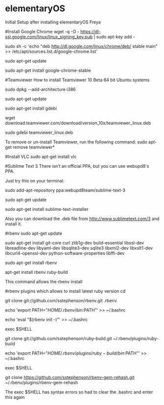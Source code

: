 # elementaryOS
Initial Setup after installing elementaryOS Freya

#Install Google Chrome
wget -q -O - https://dl-ssl.google.com/linux/linux_signing_key.pub | sudo apt-key add -

sudo sh -c 'echo "deb http://dl.google.com/linux/chrome/deb/ stable main" >> /etc/apt/sources.list.d/google-chrome.list'

sudo apt-get update
 
sudo apt-get install google-chrome-stable

#Teamviewer
How to install Teamviewer 10 Beta 64 bit Ubuntu systems

sudo dpkg --add-architecture i386
 
sudo apt-get update
 
sudo apt-get install gdebi
 
wget download.teamviewer.com/download/version_10x/teamviewer_linux.deb
 
sudo gdebi teamviewer_linux.deb
 
To remove or un-install Teamviewer, run the following command:
 sudo apt-get remove teamviewer*

#Install VLC
sudo apt-get install vlc

#Sublime Text 3
There isn’t an official PPA, but you can use webupd8's PPA.

Just try this on your terminal:

sudo add-apt-repository ppa:webupd8team/sublime-text-3

sudo apt-get update

sudo apt-get install sublime-text-installer

Also you can download the .deb file from http://www.sublimetext.com/3 and install it.

#rbenv
sudo apt-get update

sudo apt-get install git-core curl zlib1g-dev build-essential libssl-dev libreadline-dev libyaml-dev libsqlite3-dev sqlite3 libxml2-dev libxslt1-dev libcurl4-openssl-dev python-software-properties libffi-dev

sudo apt-get install rbenv

apt-get install rbenv ruby-build

This command allows the rbenv install

#rbenv plugins which allows to install latest ruby version
cd

git clone git://github.com/sstephenson/rbenv.git .rbenv

echo 'export PATH="$HOME/.rbenv/bin:$PATH"' >> ~/.bashrc

echo 'eval "$(rbenv init -)"' >> ~/.bashrc

exec $SHELL

git clone git://github.com/sstephenson/ruby-build.git ~/.rbenv/plugins/ruby-build

echo 'export PATH="$HOME/.rbenv/plugins/ruby-build/bin:$PATH"' >> ~/.bashrc

exec $SHELL

git clone https://github.com/sstephenson/rbenv-gem-rehash.git ~/.rbenv/plugins/rbenv-gem-rehash

The exec $SHELL has syntax errors so had to clear the .bashrc and enter this again
